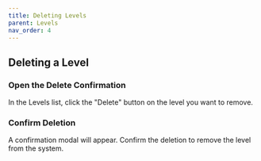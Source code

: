 ```yaml
---
title: Deleting Levels
parent: Levels
nav_order: 4
---
```


## Deleting a Level

### Open the Delete Confirmation
In the Levels list, click the "Delete" button on the level you want to remove.

### Confirm Deletion
A confirmation modal will appear. Confirm the deletion to remove the level from the system.
